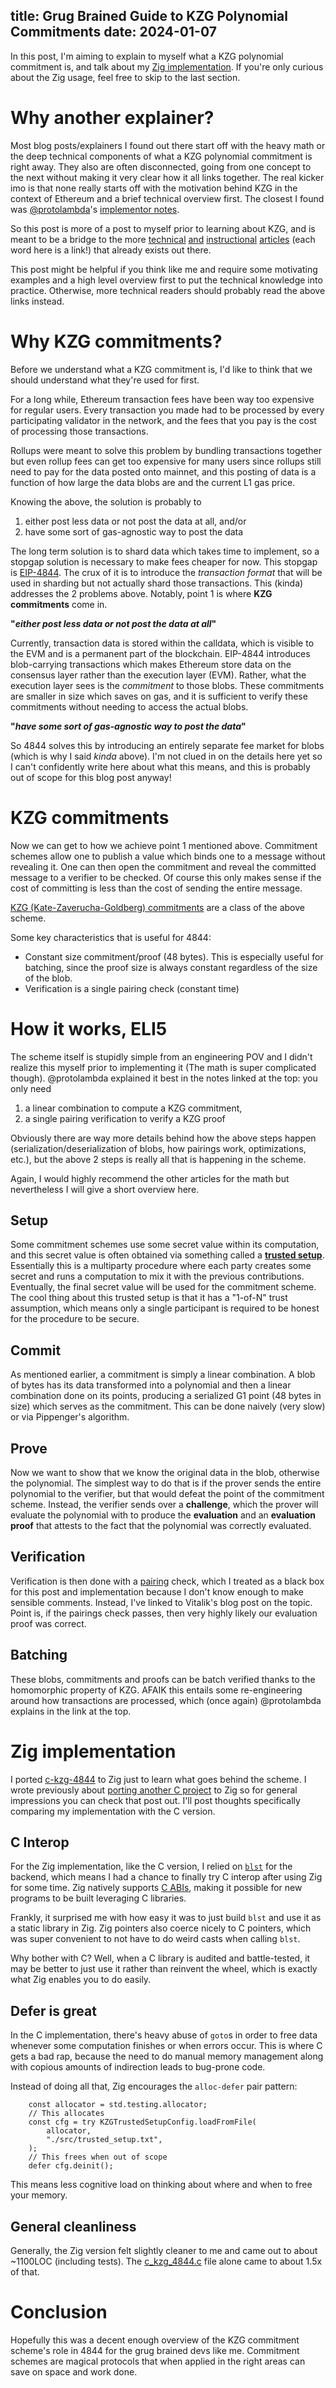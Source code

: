 title: Grug Brained Guide to KZG Polynomial Commitments
date: 2024-01-07
---

In this post, I'm aiming to explain to myself what a KZG polynomial commitment is,
and talk about my [Zig implementation](https://github.com/bingcicle/kzigg).
If you're only curious about the Zig usage, feel free to skip to the last section.

# Why another explainer?

Most blog posts/explainers I found out there start off with the heavy math or 
the deep technical components of what a KZG polynomial commitment is
right away. They also are often disconnected, going from one concept to the
next without making it very clear how it all links together. The real kicker
imo is that none really starts off with the motivation behind KZG in the
context of Ethereum and a brief technical overview first.
The closest I found was [@protolambda](https://twitter.com/protolambda)'s
[implementor notes](https://hackmd.io/@protolambda/eip-4844-implementer-notes).

So this post is more of a post to myself prior to learning about KZG, and is
meant to be a bridge to the more
[technical](https://dankradfeist.de/ethereum/2020/06/16/kate-polynomial-commitments.html)
[and](https://alinush.github.io/2020/05/06/kzg-polynomial-commitments.html)
[instructional](https://www.zkdocs.com/docs/zkdocs/commitments/kzg_polynomial_commitment/)
[articles](https://scroll.io/blog/kzg) (each word here is a link!) that
already exists out there.

This post might be helpful if you think like me and require some motivating examples 
and a high level overview first to put the technical knowledge into practice.
Otherwise, more technical readers should probably read the above links instead.

# Why KZG commitments?

Before we understand what a KZG commitment is, I'd like to think that 
we should understand what they're used for first.

For a long while, Ethereum transaction fees have been way too expensive
for regular users. Every transaction you made had to be processed by
every participating validator in the network, and the fees that you pay is
the cost of processing those transactions.

Rollups were meant to solve this problem by bundling transactions together
but even rollup fees can get too expensive for many users since rollups 
still need to pay for the data posted onto mainnet,
and this posting of data is a function of how large the data
blobs are and the current L1 gas price.

Knowing the above, the solution is probably to

1) either post less data or not post the data at all, and/or
2) have some sort of gas-agnostic way to post the data

The long term solution is to shard data which takes time to implement,
so a stopgap solution is necessary to make fees cheaper for now. This stopgap
is [EIP-4844](https://eips.ethereum.org/EIPS/eip-4844).
The crux of it is to introduce the *transaction format* that
will be used in sharding but not actually shard those transactions. This
(kinda) addresses the 2 problems above.
Notably, point 1 is where **KZG commitments** come in.

**"*either post less data or not post the data at all*"**

Currently, transaction data is stored within the calldata, which is visible
to the EVM and is a permanent part of the blockchain. EIP-4844 introduces 
blob-carrying transactions which makes Ethereum store data on the 
consensus layer rather than the execution layer (EVM). Rather, what the 
execution layer sees is the *commitment* to those blobs. These commitments
are smaller in size which saves on gas, and it is sufficient to verify
these commitments without needing to access the actual blobs.

**"*have some sort of gas-agnostic way to post the data*"**

So 4844 solves this by introducing an entirely separate fee market for blobs
(which is why I said *kinda* above). I'm not clued in on the details here yet
so I can't confidently write here about what this means, and this is probably
out of scope for this blog post anyway!

# KZG commitments

Now we can get to how we achieve point 1 mentioned above. Commitment schemes
allow one to publish a value which binds one to a message without revealing it.
One can then open the commitment and reveal the committed message to a verifier
to be checked. Of course this only makes sense if the cost of committing is 
less than the cost of sending the entire message.

[KZG (Kate-Zaverucha-Goldberg) commitments](https://www.iacr.org/archive/asiacrypt2010/6477178/6477178.pdf)
are a class of the above scheme.

Some key characteristics that is useful for 4844:

- Constant size commitment/proof (48 bytes). This is especially useful for batching,
since the proof size is always constant regardless of the size of the blob.
- Verification is a single pairing check (constant time)

# How it works, ELI5

The scheme itself is stupidly simple from an engineering POV and I didn't realize
this myself prior to implementing it (The math is super complicated though). 
@protolambda explained it best in the notes linked at the top: you only need

1) a linear combination to compute a KZG commitment,
2) a single pairing verification to verify a KZG proof

Obviously there are way more details behind how the above steps happen
(serialization/deserialization of blobs, how pairings work, optimizations, etc.),
but the above 2 steps is really all that is happening in the scheme.

Again, I would highly recommend the other articles for the math but nevertheless
I will give a short overview here.

## Setup

Some commitment schemes use some secret value within its computation, and this
secret value is often obtained via something called a
[**trusted setup**](https://ceremony.ethereum.org).
Essentially this is a multiparty procedure where each party creates some secret
and runs a computation to mix it with the previous contributions.
Eventually, the final secret value will be used for the commitment scheme.
The cool thing about this trusted setup is that it has a
"1-of-N" trust assumption, which means only a single participant is required
to be honest for the procedure to be secure.

## Commit

As mentioned earlier, a commitment is simply a linear combination. A blob of bytes
has its data transformed into a polynomial and then a linear combination done
on its points, producing a serialized G1 point (48 bytes in size) which serves
as the commitment. This can be done naively (very slow) or via Pippenger's algorithm.

## Prove

Now we want to show that we know the original data in the blob, otherwise the
polynomial. The simplest way to do that is if the prover sends the entire polynomial
to the verifier, but that would defeat the point of the commitment scheme.
Instead, the verifier sends over a **challenge**, which the prover will evaluate
the polynomial with to produce the **evaluation** and an **evaluation proof** that 
attests to the fact that the polynomial was correctly evaluated.

## Verification

Verification is then done with a [pairing](https://medium.com/@VitalikButerin/exploring-elliptic-curve-pairings-c73c1864e627)
check, which I treated as a black box for this post and implementation
because I don't know enough to make sensible comments. Instead, I've linked to
Vitalik's blog post on the topic. Point is, if the
pairings check passes, then very highly likely our evaluation proof was correct.

## Batching

These blobs, commitments and proofs can be batch verified thanks to the
homomorphic property of KZG. AFAIK this entails some re-engineering around
how transactions are processed, which (once again) @protolambda explains in the
link at the top.

# Zig implementation

I ported [c-kzg-4844](https://github.com/ethereum/c-kzg-4844) to Zig
just to learn what goes behind the scheme. I wrote
previously about [porting another C project](https://bingcicle.github.io/posts/ziggifying-kilo.html)
to Zig so for general impressions you can check that post out.
I'll post thoughts specifically comparing my implementation with the C version.

## C Interop

For the Zig implementation, like the C version, I relied on [`blst`](https://github.com/supranational/blst)
for the backend, which means I had a chance to finally try C interop
after using Zig for some time. Zig natively supports
[C ABIs](https://ziglearn.org/chapter-4/), making it possible for new programs
to be built leveraging C libraries.

Frankly, it surprised me with how easy it was to just build `blst` and use it as a
static library in Zig. Zig pointers also coerce nicely to C pointers, which was
super convenient to not have to do weird casts when calling `blst`.

Why bother with C? Well, when a C library is audited and battle-tested, it
may be better to just use it rather than reinvent the wheel, which is exactly
what Zig enables you to do easily.

## Defer is great

In the C implementation, there's heavy abuse of `goto`s in order to free data
whenever some computation finishes or when errors occur. This is where C
gets a bad rap, because the need to do manual memory management along with
copious amounts of indirection leads to bug-prone code.

Instead of doing all that, Zig encourages the `alloc-defer` pair pattern:

```zig
    const allocator = std.testing.allocator;
    // This allocates
    const cfg = try KZGTrustedSetupConfig.loadFromFile(
        allocator,
        "./src/trusted_setup.txt",
    );
    // This frees when out of scope
    defer cfg.deinit();
```

This means less cognitive load on thinking about where and when to free your memory.

## General cleanliness

Generally, the Zig version felt slightly cleaner to me and came out to about
~1100LOC (including tests). The [c_kzg_4844.c](https://github.com/ethereum/c-kzg-4844/blob/main/src/c_kzg_4844.c)
file alone came to about 1.5x of that.

# Conclusion

Hopefully this was a decent enough overview of the KZG commitment scheme's role in
4844 for the grug brained devs like me. Commitment schemes are magical protocols
that when applied in the right areas can save on space and work done.
